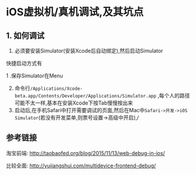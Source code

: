 # iOS虚拟机/真机调试,及其坑点

## 1. 如何调试

1. 必须要安装Simulator(安装Xcode后自动绑定),然后启动Simulator

  快捷启动方式有
  
  1 .保存Simulator在Menu

  2. 命令行`/Applications/Xcode-beta.app/Contents/Developer/Applications/Simulator.app` ,每个人的路径可能不太一样,基本在安装Xcode下按Tab慢慢按出来
2. 启动后,在手机Safari中打开需要调试的页面,然后在Mac中`Safari->开发->iOS Simulator`(若没有开发菜单,则票号设置->高级中开启),/


## 参考链接

淘宝前端: <http://taobaofed.org/blog/2015/11/13/web-debug-in-ios/>

比较全面: <http://yujiangshui.com/multidevice-frontend-debug/>